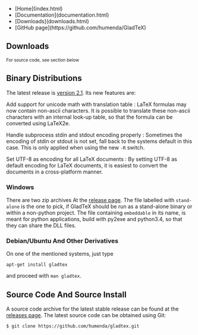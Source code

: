<nav><ul><li class="active">[Home](index.html)</li>
  <li>[Documentation](documentation.html)</li>
  <li>[Downloads](downloads.html)</li>
  <li>[GitHub page](https://github.com/humenda/GladTeX)</li>
</ul></nav>

Downloads
---------

<small>For source code, see section below</small>

Binary Distributions
--------------------

The latest release is
[version 2.1](https://github.com/humenda/GladTeX/tree/v2.1). Its new features
are:

Add support for unicode math with translation table
:   LaTeX formulas may now contain non-ascii characters. It is possible to
    translate these non-ascii characters with an internal look-up table, so that
    the formula can be converted using LaTeX2e.

Handle subprocess stdin and stdout encoding properly
:   Sometimes the encoding of stdin or stdout is not set, fall back to the
    systems default in this case. This is only applied when using the new `-R`
    switch.

Set UTF-8 as encoding for all LaTeX documents
:   By setting UTF-8 as default encoding for LaTeX documents, it is easiest to
    convert the documents in a cross-platform manner.



### Windows

There are two zip archives At the
[release page](https://github.com/humenda/GladTeX/tree/v2.1).
The file labelled with `stand-alone` is the one to pick, if
GladTeX should be run as a stand-alone binary or within a non-python project.
The file containing `embeddable` in its name, is meant for python applications,
build with py2exe and python3.4, so that they can share the DLL files.

### Debian/Ubuntu And Other Derivatives

On one of the mentioned systems, just type

    apt-get install gladtex

and proceed with `man gladtex`.

Source Code And Source Install
------------------------------

A source code archive for the latest stable release can be found at the
[releases page](https://github.com/humenda/GladTeX/releases). The latest source
code can be obtained using Git:

    $ git clone https://github.com/humenda/gladtex.git



